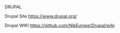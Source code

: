 
DRUPAL



Drupal Site https://www.drupal.org/



Drupal WIKI  https://github.com/NikEurope/Drupal/wiki

